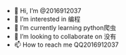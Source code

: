 - 👋 Hi, I’m @2016912037
- 👀 I’m interested in 编程
- 🌱 I’m currently learning python爬虫
- 💞️ I’m looking to collaborate on 没有
- 📫 How to reach me QQ2016912037

<!---
2016912037/2016912037 is a ✨ special ✨ repository because its `README.md` (this file) appears on your GitHub profile.
You can click the Preview link to take a look at your changes.
--->
